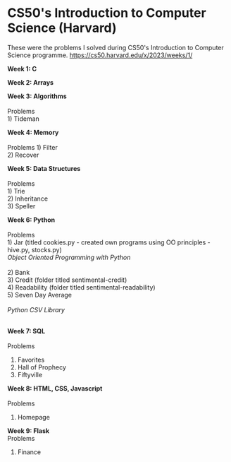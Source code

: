 # CS50's Introduction to Computer Science (Harvard)

These were the problems I solved during CS50's Introduction to Computer Science programme.
https://cs50.harvard.edu/x/2023/weeks/1/

**Week 1: C**

**Week 2: Arrays**

**Week 3: Algorithms** </br> </br>
  Problems </br>
    1) Tideman </br>
    
**Week 4: Memory** </br> </br>
  Problems 
    1) Filter </br>
    2) Recover </br>

**Week 5: Data Structures** </br></br>
  Problems </br>
    1) Trie </br>
    2) Inheritance </br>
    3) Speller </br>

**Week 6: Python** </br> </br>
  Problems </br>
    1) Jar (titled cookies.py - created own programs using OO principles - hive.py, stocks.py) </br> 
        _Object Oriented Programming with Python_ </br></br>
    2) Bank </br>
    3) Credit (folder titled sentimental-credit) </br>
    4) Readability (folder titled sentimental-readability) </br>
    5) Seven Day Average </br> </br>
        _Python CSV Library_ </br></br>

**Week 7: SQL** </br></br>
  Problems </br>
  1) Favorites </br>
  2) Hall of Prophecy </br>
  3) Fiftyville </br>

**Week 8: HTML, CSS, Javascript**</br></br>
  Problems </br>
  1) Homepage </br>

**Week 9: Flask** </br>
  Problems </br>
  1) Finance </br>
